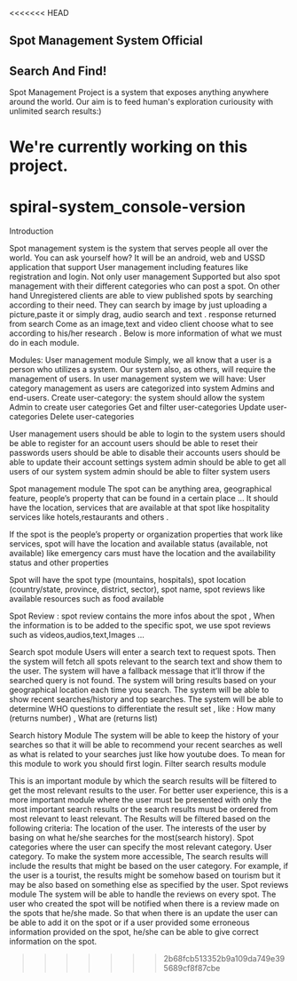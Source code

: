 <<<<<<< HEAD
## Spot Management System Official
## Search And Find!
Spot Management Project is a system that exposes anything anywhere around the world.
Our aim is to feed human's exploration curiousity with unlimited search results:)

We're currently working on this project.
=======
# spiral-system_console-version

Introduction 

Spot management system is the system that serves people all over the world.  You can ask yourself how? It will be an android, web and USSD application that support  User management including features like registration and login. Not only user management Supported but also spot management with their different categories who can post a spot. On other hand Unregistered clients are able to view published spots by searching according to their need. They can search by image by just uploading a picture,paste it or simply drag, audio search  and text . response returned from search Come as an image,text and video  client choose what to see according to his/her research .
Below is more information of what we must do in each  module.

Modules:
User management module
Simply, we all know that a user is a person who utilizes a system. Our system also, as others, will require the management of users. In user management system we will have: 
User category management as users are categorized into system Admins and end-users.
Create user-category: the system should allow the system Admin to create user categories
Get and filter user-categories
Update user-categories
Delete user-categories

User management  users should be able to login to the system 
users should be able to register for an account
users should be able to reset their passwords 
users should be able to disable their accounts
users should be able to update their account settings
system admin should be able to get all users  of our system 
system admin should be able  to filter system users

Spot management module
The spot can be anything  area, geographical feature, people’s property that can be found in a certain place … It should have the location, services that are available at that spot like hospitality services like hotels,restaurants and others .

If the spot is the people’s property or organization properties that work like services, spot will have the location and available status (available, not available) like emergency cars must have the location and the availability status and other properties

Spot will have the spot type (mountains, hospitals), spot location (country/state, province, district, sector), spot name, spot reviews like available resources such as food available

Spot Review : spot review contains the more infos about the spot , When the information is to be added to the specific spot, we use spot reviews such as videos,audios,text,Images …







Search spot module
		Users will enter a search text to request spots.
		Then the system will fetch all spots relevant to the search text and show them to the user.
The system will have a fallback message that it’ll throw if the searched query is not found.
The system will bring results based on your geographical location each time you search.
The system will be able to show recent searches/history and top searches.
The system will be able to determine WHO questions to differentiate the result set , like : How many (returns number) , What are (returns list)

Search history Module
The system will be able to keep the history of your searches so that it will be able to recommend your recent searches as well as what is related to your searches  just like how youtube does. To mean for this module to work you should first login.
Filter search results module

This is an important module by which the search results will be filtered to get the most relevant results to the user. For better user experience, this is a more important module where the user must be presented with only the most important search results or the search results must be ordered from most relevant to least relevant. The Results will be filtered based on the following criteria:
The location of the user.
The interests of the user by basing on what he/she searches for the most(search history).
Spot categories where the user can specify the most relevant category.
User category. To make the system more accessible, The search results will include the results that might be based on the user category. For example, if the user is a tourist, the results might be somehow based on tourism but it may be also based on something else as specified by the user.
Spot reviews module
The system will be able to handle the reviews on every spot. The user who created the spot will be notified when there is a review made on the spots that he/she made. So that when there is an update the user can be able to add it on the spot or if a user provided some erroneous information provided on the spot, he/she can be able to give correct information on the spot.
>>>>>>> 2b68fcb513352b9a109da749e395689cf8f87cbe
